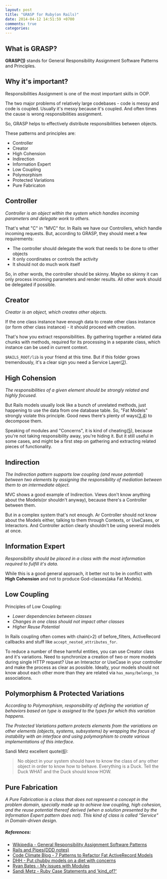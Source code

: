 ```yaml
---
layout: post
title: "GRASP for Ruby(on Rails)"
date: 2014-04-12 14:51:59 +0700
comments: true
categories:
---
```


## What is GRASP?

**GRASP([1])** stands for General Responsibility Assignment Software
Patterns and Principles.

## Why it's important?

Responsibilities Assignment is one of the most important skills in OOP.

The two major problems of relatively large codebases - code is messy and
code is coupled. Usually it's messy because it's coupled. And often
times the cause is wrong responsibilities assignment.

So, GRASP helps to effectively distribute responsibilities between
objects.

These patterns and principles are:

* Controller
* Creator
* High Cohension
* Indirection
* Information Expert
* Low Coupling
* Polymorphism
* Protected Variations
* Pure Fabricaton

## Controller

_Controller is an object within the system which handles incoming
parameters and delegate work to others._

That's what "C" in "MVC" for. In Rails we have our Controllers, which
handle incoming requests. But, according to GRASP, they should meet a
few requirements:

* The controller should delegate the work that needs to be done to other
  objects
* It only coordinates or controls the activity
* It should not do much work itself

So, in other words, the controller should be skinny. Maybe so skinny it
can only process incoming parameters and render results. All other work
should be delegated if possible.

## Creator

_Creator is an object, which creates other objects._

If the one class instance have enough data to create other class
instance (or form other class instance) - it should proceed with
creation.

That's how you extract responsibilities. By gathering together a related
data chunks with methods, required for its processing in a separate
class, which instance can be used in current context.

`$RAILS_ROOT/lib` is your friend at this time. But if this folder grows
tremendously, it's a clear sign you need a Service Layer([2]).

## High Cohension

_The responsibilities of a given element should be strongly related and
highly focused._

But Rails models usually look like a bunch of unrelated methods, just
happening to use the data from one database table. So, "Fat Models"
strongly violate this principle. Good news there's plenty of
ways([3],[4]) to decompose them.

Speaking of modules and "Concerns", it is kind of cheating([5]),
because you're not taking responsibility away, you're hiding it. But it
still useful in some cases, and might be a first step on gathering and
extracting related pieces of functionality.

## Indirection

_The Indirection pattern supports low coupling (and reuse potential)
between two elements by assigning the responsibility of mediation
between them to an intermediate object._

MVC shows a good example of Indirection. Views don't know anything about
the Models(or shouldn't anyway), because there's a Controller between
them.

But in a complex system that's not enough. Ar Controller should not know
about the Models either, talking to them through Contexts, or UseCases,
or Interactors. And Controller action clearly shouldn't be using several
models at once.

## Information Expert

_Responsibility should be placed in a class with the most information
required to fulfill it's data._

While this is a good general approach, it better not to be in conflict
with **High Cohension** and not to produce God-classes(aka Fat Models).

## Low Coupling

Principles of Low Coupling:

* _Lower dependencies between classes_
* _Changes in one class should not impact other classes_
* _Higher Reuse Potential_

In Rails coupling often comes with chain(>2) of before_filters,
ActiveRecord callbacks and stuff like `accept_nested_attributes_for`.

To reduce a number of these harmful entities, you can use Creator class
and it's variations. Need to synchronize a creation of two or more
models during single HTTP request? Use an Interactor or UseCase in your
controller and make the process as clear as possible. Ideally, your
models should not know about each other more than they are
related via `has_many/belongs_to` associations.

## Polymorphism & Protected Variations

_According to Polymorphism, responsibility of defining the variation of
behaviors based on type is assigned to the types for which this
variation happens._

_The Protected Variations pattern protects elements from the variations
on other elements (objects, systems, subsystems) by wrapping the focus
of instability with an interface and using polymorphism to create
various implementations of this interface._

Sandi Metz excellent quote([6]):

> No object in your system should have to know the class of any other
> object in order to know how to behave.  Everything is a Duck.  Tell
> the Duck WHAT and the Duck should know HOW.


## Pure Fabrication

_A Pure Fabrication is a class that does not represent a concept in the
problem domain, specially made up to achieve low coupling, high
cohesion, and the reuse potential thereof derived (when a solution
presented by the Information Expert pattern does not). This kind of
class is called "Service" in Domain-driven design._

##### References:

- [Wikipedia - General Responsibility Assignment Software Patterns][1]
- [Rails and Pipes(DDD notes)][2]
- [Code Climate Blog - 7 Patterns to Refactor Fat ActiveRecord Models][3]
- [DHH - Put chubby models on a diet with concerns][4]
- [Ryan Bates - My issues with Modules][5]
- [Sandi Metz - Ruby Case Statements and 'kind_of?'][6]

[1]: http://en.wikipedia.org/wiki/GRASP_(object-oriented_design)
[2]: http://vrybas.github.io/blog/2014/04/04/rails-and-pipes/
[3]: http://blog.codeclimate.com/blog/2012/10/17/7-ways-to-decompose-fat-activerecord-models/
[4]: http://signalvnoise.com/posts/3372-put-chubby-models-on-a-diet-with-concerns
[5]: https://gist.github.com/ryanb/4172391
[6]: http://www.sandimetz.com/blog/2009/06/12/ruby-case-statements-and-kind-of/
